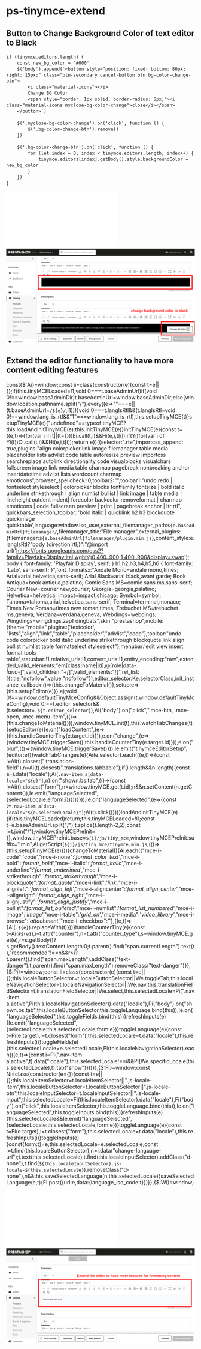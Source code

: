 # ps-tinymce-extend

## Button to Change Background Color of text editor to Black

```
if (tinymce.editors.length) {
    const new_bg_color = '#000'
    $('body').append(`<button style="position: fixed; bottom: 80px; right: 15px;" class="btn-secondary cancel-button btn bg-color-change-btn">
        <i class="material-icons"></i>
        Change BG Color
        <span style="border: 1px solid; border-radius: 5px;"><i class="material-icons myclose-bg-color-change">close</i></span>
    </button>`)

    $('.myclose-bg-color-change').on('click', function () {
        $('.bg-color-change-btn').remove()
    })

    $('.bg-color-change-btn').on('click', function () {
        for (let index = 0; index < tinymce.editors.length; index++) {
            tinymce.editors[index].getBody().style.backgroundColor = new_bg_color
        }
    })
}
```
![Copy Snippet Code.txt](/Button%20to%20Change%20Background%20Color%20of%20text%20editor%20to%20Black.txt)
![alt text](image-1.png)

## Extend the editor functionality to have more content editing features

const{$:Ai}=window;const ji=class{constructor(e){const t=e||{};if(this.tinyMCELoaded=!1,void 0===t.baseAdminUrl)if(void 0!==window.baseAdminDir)t.baseAdminUrl=window.baseAdminDir;else{window.location.pathname.split("/").every((e=>""===e||(t.baseAdminUrl=`/${e}/`,!1)))}void 0===t.langIsRtl&&(t.langIsRtl=void 0!==window.lang_is_rtl&&"1"===window.lang_is_rtl),this.setupTinyMCE(t)}setupTinyMCE(e){"undefined"==typeof tinyMCE?this.loadAndInitTinyMCE(e):this.initTinyMCE(e)}initTinyMCE(e){const t=((e,t)=>{for(var i in t||(t={}))Ei.call(t,i)&&Hi(e,i,t[i]);if(Yi)for(var i of Yi(t))Oi.call(t,i)&&Hi(e,i,t[i]);return e})({selector:".rte",importcss_append: true,plugins:"align colorpicker link image filemanager table media placeholder lists advlist code table autoresize preview importcss searchreplace autolink directionality code visualblocks visualchars fullscreen image link media table charmap pagebreak nonbreaking anchor insertdatetime advlist lists wordcount charmap emoticons",browser_spellcheck:!0,toolbar2:"",toolbar1:"undo redo | fontselect styleselect | colorpicker blocks fontfamily fontsize | bold italic underline strikethrough | align numlist bullist | link image | table media | lineheight outdent indent| forecolor backcolor removeformat | charmap emoticons | code fullscreen preview | print | pagebreak anchor | ltr rtl", quickbars_selection_toolbar: 'bold italic | quicklink h2 h3 blockquote quickimage quicktable',language:window.iso_user,external_filemanager_path:`${e.baseAdminUrl}filemanager/`,filemanager_title:"File manager",external_plugins:{filemanager:`${e.baseAdminUrl}filemanager/plugin.min.js`},content_style:e.langIsRtl?"body {direction:rtl;}":"@import url('https://fonts.googleapis.com/css2?family=Playfair+Display:ital,wght@0,400..900;1,400..900&display=swap'); body { font-family: 'Playfair Display', serif; } h1,h2,h3,h4,h5,h6 { font-family: 'Lato', sans-serif; }",font_formatsx:"Andale Mono=andale mono,times; Arial=arial,helvetica,sans-serif; Arial Black=arial black,avant garde; Book Antiqua=book antiqua,palatino; Comic Sans MS=comic sans ms,sans-serif; Courier New=courier new,courier; Georgia=georgia,palatino; Helvetica=helvetica; Impact=impact,chicago; Symbol=symbol; Tahoma=tahoma,arial,helvetica,sans-serif; Terminal=terminal,monaco; Times New Roman=times new roman,times; Trebuchet MS=trebuchet ms,geneva; Verdana=verdana,geneva; Webdings=webdings; Wingdings=wingdings,zapf dingbats",skin:"prestashop",mobile:{theme:"mobile",plugins:['textcolor', "lists","align","link","table","placeholder","advlist","code"],toolbar:"undo code colorpicker bold italic underline strikethrough blockquote link align bullist numlist table formatselect styleselect"},menubar:'edit view insert format tools table',statusbar:!1,relative_urls:!1,convert_urls:!1,entity_encoding:"raw",extended_valid_elements:"em[class|name|id],@[role|data-*|aria-*]",valid_children:"+*[*]",valid_elements:"*[*]",rel_list:[{title:"nofollow",value:"nofollow"}],editor_selector:Ke.selectorClass,init_instance_callback:()=>{this.changeToMaterial()},setup:e=>{this.setupEditor(e)}},e);void 0!==window.defaultTinyMceConfig&&Object.assign(t,window.defaultTinyMceConfig),void 0!==t.editor_selector&&(t.selector=`.${t.editor_selector}`),Ai("body").on("click",".mce-btn, .mce-open, .mce-menu-item",(()=>{this.changeToMaterial()})),window.tinyMCE.init(t),this.watchTabChanges(t)}setupEditor(e){e.on("loadContent",(e=>{this.handleCounterTiny(e.target.id)})),e.on("change",(e=>{window.tinyMCE.triggerSave(),this.handleCounterTiny(e.target.id)})),e.on("blur",(()=>{window.tinyMCE.triggerSave()})),Ie.emit("tinymceEditorSetup",{editor:e})}watchTabChanges(e){Ai(e.selector).each(((e,t)=>{const i=Ai(t).closest(".translation-field"),n=Ai(t).closest(".translations.tabbable");if(i.length&&n.length){const e=i.data("locale");Ai(`.nav-item a[data-locale="${e}"]`,n).on("shown.bs.tab",(()=>{const i=Ai(t).closest("form"),n=window.tinyMCE.get(t.id);n&&n.setContent(n.getContent()),Ie.emit("languageSelected",{selectedLocale:e,form:i})}))}})),Ie.on("languageSelected",(e=>{const t=`.nav-item a[data-locale="${e.selectedLocale}"]`;Ai(t).click()}))}loadAndInitTinyMCE(e){if(this.tinyMCELoaded)return;this.tinyMCELoaded=!0;const t=e.baseAdminUrl.split("/");t.splice(t.length-2,2);const i=t.join("/");window.tinyMCEPreInit={},window.tinyMCEPreInit.base=`${i}/js/tiny_mce`,window.tinyMCEPreInit.suffix=".min",Ai.getScript(`${i}/js/tiny_mce/tinymce.min.js`,(()=>{this.setupTinyMCE(e)}))}changeToMaterial(){Ai.each({"mce-i-code":'<i class="material-icons">code</i>',"mce-i-none":'<i class="material-icons">format_color_text</i>',"mce-i-bold":'<i class="material-icons">format_bold</i>',"mce-i-italic":'<i class="material-icons">format_italic</i>',"mce-i-underline":'<i class="material-icons">format_underlined</i>',"mce-i-strikethrough":'<i class="material-icons">format_strikethrough</i>',"mce-i-blockquote":'<i class="material-icons">format_quote</i>',"mce-i-link":'<i class="material-icons">link</i>',"mce-i-alignleft":'<i class="material-icons">format_align_left</i>',"mce-i-aligncenter":'<i class="material-icons">format_align_center</i>',"mce-i-alignright":'<i class="material-icons">format_align_right</i>',"mce-i-alignjustify":'<i class="material-icons">format_align_justify</i>',"mce-i-bullist":'<i class="material-icons">format_list_bulleted</i>',"mce-i-numlist":'<i class="material-icons">format_list_numbered</i>',"mce-i-image":'<i class="material-icons">image</i>',"mce-i-table":'<i class="material-icons">grid_on</i>',"mce-i-media":'<i class="material-icons">video_library</i>',"mce-i-browse":'<i class="material-icons">attachment</i>',"mce-i-checkbox":'<i class="mce-ico mce-i-checkbox"></i>'},((e,t)=>{Ai(`.${e}`).replaceWith(t)}))}handleCounterTiny(e){const t=Ai(`#${e}`),i=t.attr("counter"),n=t.attr("counter_type"),s=window.tinyMCE.get(e),r=s.getBody()?s.getBody().textContent.length:0;t.parent().find("span.currentLength").text(r),"recommended"!==n&&r>i?t.parent().find("span.maxLength").addClass("text-danger"):t.parent().find("span.maxLength").removeClass("text-danger")}},{$:Pi}=window;const Ii=class{constructor(e){const t=e||{};this.localeButtonSelector=t.localeButtonSelector||We.toggleTab,this.localeNavigationSelector=t.localeNavigationSelector||We.nav,this.translationFieldSelector=t.translationFieldSelector||We.select,this.selectedLocale=Pi(".nav-item a.active",Pi(this.localeNavigationSelector)).data("locale"),Pi("body").on("shown.bs.tab",this.localeButtonSelector,this.toggleLanguage.bind(this)),Ie.on("languageSelected",this.toggleFields.bind(this))}refreshInputs(e){Ie.emit("languageSelected",{selectedLocale:this.selectedLocale,form:e})}toggleLanguage(e){const t=Pi(e.target),i=t.closest("form");this.selectedLocale=t.data("locale"),this.refreshInputs(i)}toggleFields(e){this.selectedLocale=e.selectedLocale,Pi(this.localeNavigationSelector).each(((e,t)=>{const i=Pi(".nav-item a.active",t).data("locale");this.selectedLocale!==i&&Pi(We.specificLocale(this.selectedLocale),t).tab("show")}))}},{$:Fi}=window;const Ni=class{constructor(e={}){const t=e||{};this.localeItemSelector=t.localeItemSelector||".js-locale-item",this.localeButtonSelector=t.localeButtonSelector||".js-locale-btn",this.localeInputSelector=t.localeInputSelector||".js-locale-input",this.selectedLocale=Fi(this.localeItemSelector).data("locale"),Fi("body").on("click",this.localeItemSelector,this.toggleLanguage.bind(this)),Ie.on("languageSelected",this.toggleInputs.bind(this))}refreshInputs(e){this.selectedLocale&&Ie.emit("languageSelected",{selectedLocale:this.selectedLocale,form:e})}toggleLanguage(e){const t=Fi(e.target),i=t.closest("form");this.selectedLocale=t.data("locale"),this.refreshInputs(i)}toggleInputs(e){const{form:t}=e;this.selectedLocale=e.selectedLocale;const i=t.find(this.localeButtonSelector),n=i.data("change-language-url");i.text(this.selectedLocale),t.find(this.localeInputSelector).addClass("d-none"),t.find(`${this.localeInputSelector}.js-locale-${this.selectedLocale}`).removeClass("d-none"),n&&this.saveSelectedLanguage(n,this.selectedLocale)}saveSelectedLanguage(e,t){Fi.post({url:e,data:{language_iso_code:t}})}},{$:Wi}=window;

![Copy Snippet Code.txt](/Extend%20the%20editor%20functionality%20to%20have%20more%20content%20editing%20features.txt)
![alt text](image.png)